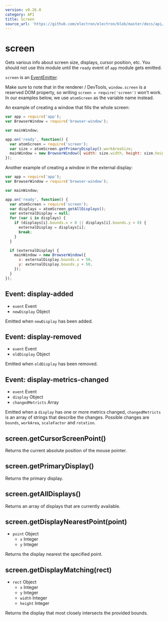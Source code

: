 ```yaml
---
version: v0.26.0
category: API
title: Screen
source_url: 'https://github.com/electron/electron/blob/master/docs/api/screen.md'
---
```


# screen

Gets various info about screen size, displays, cursor position, etc. You should
not use this module until the `ready` event of `app` module gets emitted.

`screen` is an [EventEmitter](http://nodejs.org/api/events.html#events_class_events_eventemitter).

Make sure to note that in the renderer / DevTools, `window.screen` is a reserved DOM property, so writing `screen = require('screen')` won't work. In our examples below, we use `atomScreen` as the variable name instead.

An example of creating a window that fills the whole screen:

```javascript
var app = require('app');
var BrowserWindow = require('browser-window');

var mainWindow;

app.on('ready', function() {
  var atomScreen = require('screen');
  var size = atomScreen.getPrimaryDisplay().workAreaSize;
  mainWindow = new BrowserWindow({ width: size.width, height: size.height });
});
```

Another example of creating a window in the external display:

```javascript
var app = require('app');
var BrowserWindow = require('browser-window');

var mainWindow;

app.on('ready', function() {
  var atomScreen = require('screen');
  var displays = atomScreen.getAllDisplays();
  var externalDisplay = null;
  for (var i in displays) {
    if (displays[i].bounds.x > 0 || displays[i].bounds.y > 0) {
      externalDisplay = displays[i];
      break;
    }
  }

  if (externalDisplay) {
    mainWindow = new BrowserWindow({
      x: externalDisplay.bounds.x + 50,
      y: externalDisplay.bounds.y + 50,
    });
  }
});
```

## Event: display-added

* `event` Event
* `newDisplay` Object

Emitted when `newDisplay` has been added.

## Event: display-removed

* `event` Event
* `oldDisplay` Object

Emitted when `oldDisplay` has been removed.

## Event: display-metrics-changed

* `event` Event
* `display` Object
* `changedMetricts` Array

Emitted when a `display` has one or more metrics changed, `changedMetricts` is
an array of strings that describe the changes. Possible changes are `bounds`,
`workArea`, `scaleFactor` and `rotation`.

## screen.getCursorScreenPoint()

Returns the current absolute position of the mouse pointer.

## screen.getPrimaryDisplay()

Returns the primary display.

## screen.getAllDisplays()

Returns an array of displays that are currently available.

## screen.getDisplayNearestPoint(point)

* `point` Object
  * `x` Integer
  * `y` Integer

Returns the display nearest the specified point.

## screen.getDisplayMatching(rect)

* `rect` Object
  * `x` Integer
  * `y` Integer
  * `width` Integer
  * `height` Integer

Returns the display that most closely intersects the provided bounds.
